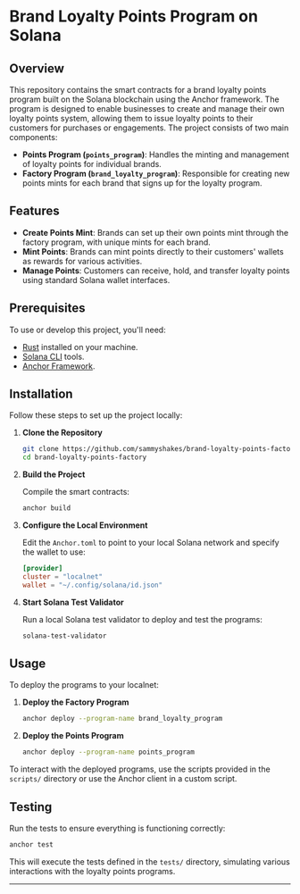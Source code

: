 # Brand Loyalty Points Program on Solana

## Overview

This repository contains the smart contracts for a brand loyalty points program built on the Solana blockchain using the Anchor framework. The program is designed to enable businesses to create and manage their own loyalty points system, allowing them to issue loyalty points to their customers for purchases or engagements. The project consists of two main components:

- **Points Program (`points_program`)**: Handles the minting and management of loyalty points for individual brands.
- **Factory Program (`brand_loyalty_program`)**: Responsible for creating new points mints for each brand that signs up for the loyalty program.

## Features

- **Create Points Mint**: Brands can set up their own points mint through the factory program, with unique mints for each brand.
- **Mint Points**: Brands can mint points directly to their customers' wallets as rewards for various activities.
- **Manage Points**: Customers can receive, hold, and transfer loyalty points using standard Solana wallet interfaces.

## Prerequisites

To use or develop this project, you'll need:

- [Rust](https://www.rust-lang.org/tools/install) installed on your machine.
- [Solana CLI](https://docs.solana.com/cli/install-solana-cli-tools) tools.
- [Anchor Framework](https://project-serum.github.io/anchor/getting-started/installation.html).

## Installation

Follow these steps to set up the project locally:

1. **Clone the Repository**

   ```sh
   git clone https://github.com/sammyshakes/brand-loyalty-points-factory.git
   cd brand-loyalty-points-factory
   ```

2. **Build the Project**

   Compile the smart contracts:

   ```sh
   anchor build
   ```

3. **Configure the Local Environment**

   Edit the `Anchor.toml` to point to your local Solana network and specify the wallet to use:

   ```toml
   [provider]
   cluster = "localnet"
   wallet = "~/.config/solana/id.json"
   ```

4. **Start Solana Test Validator**

   Run a local Solana test validator to deploy and test the programs:

   ```sh
   solana-test-validator
   ```

## Usage

To deploy the programs to your localnet:

1. **Deploy the Factory Program**

   ```sh
   anchor deploy --program-name brand_loyalty_program
   ```

2. **Deploy the Points Program**

   ```sh
   anchor deploy --program-name points_program
   ```

To interact with the deployed programs, use the scripts provided in the `scripts/` directory or use the Anchor client in a custom script.

## Testing

Run the tests to ensure everything is functioning correctly:

```sh
anchor test
```

This will execute the tests defined in the `tests/` directory, simulating various interactions with the loyalty points programs.

---
